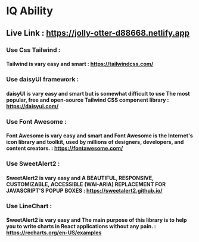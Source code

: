 # IQ Ability

## Live Link : https://jolly-otter-d88668.netlify.app

### Use Css Tailwind :

#### Tailwind is vary easy and smart : https://tailwindcss.com/

### Use daisyUI framework :

#### daisyUI is vary easy and smart but is somewhat difficult to use The most popular, free and open-source Tailwind CSS component library : https://daisyui.com/

### Use Font Awesome :

#### Font Awesome is vary easy and smart and Font Awesome is the Internet's icon library and toolkit, used by millions of designers, developers, and content creators. : https://fontawesome.com/

### Use SweetAlert2 :

#### SweetAlert2 is vary easy and A BEAUTIFUL, RESPONSIVE, CUSTOMIZABLE, ACCESSIBLE (WAI-ARIA) REPLACEMENT FOR JAVASCRIPT'S POPUP BOXES : https://sweetalert2.github.io/

### Use LineChart :

#### SweetAlert2 is vary easy and The main purpose of this library is to help you to write charts in React applications without any pain. : https://recharts.org/en-US/examples
